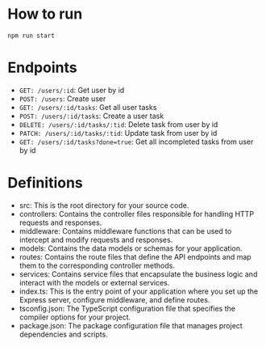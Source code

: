 # How to run
`npm run start`

# Endpoints
- `GET: /users/:id`: Get user by id
- `POST: /users`: Create user
- `GET: /users/:id/tasks`: Get all user tasks
- `POST: /users/:id/tasks`: Create a user task
- `DELETE: /users/:id/tasks/:tid`: Delete task from user by id
- `PATCH: /users/:id/tasks/:tid`: Update task from user by id
- `GET: /users/:id/tasks?done=true`: Get all incompleted tasks from user by id

# Definitions

- src: This is the root directory for your source code.
- controllers: Contains the controller files responsible for handling HTTP requests and responses.
- middleware: Contains middleware functions that can be used to intercept and modify requests and responses.
- models: Contains the data models or schemas for your application.
- routes: Contains the route files that define the API endpoints and map them to the corresponding controller methods.
- services: Contains service files that encapsulate the business logic and interact with the models or external services.
- index.ts: This is the entry point of your application where you set up the Express server, configure middleware, and define routes.
- tsconfig.json: The TypeScript configuration file that specifies the compiler options for your project.
- package.json: The package configuration file that manages project dependencies and scripts.
